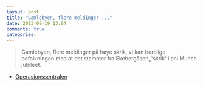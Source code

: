 ```yaml
---
layout: post
title: "Gamlebyen, flere meldinger ..."
date: 2013-08-19 13:04
comments: true
categories: 
---
```


> Gamlebyen, flere meldinger på høye skrik, vi kan berolige befolkningen med at det stammer fra Ekebergåsen,,'skrik' i anl Munch jubileet.
- [Operasjonssentralen](https://twitter.com/oslopolitiops/status/369550391534305280)
